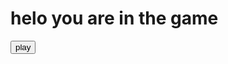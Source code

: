 <!DOCTYPE html>
<html lang="en">
<head>
    <meta charset="UTF-8">
    <meta name="viewport" content="width=device-width, initial-scale=1.0">
    <meta http-equiv="X-UA-Compatible" content="ie=edge">
    <link rel="stylesheet" href="./mygame.css">
    <title>Document</title>
</head>
<body>
        <div id="retry">
                <h1>helo you are in the game</h1>
              <a href="./my.html"><button onclick="play()" id="play">play</button></a>
            </div> 
</body>
</html>
